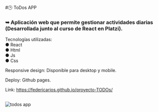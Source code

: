 #🕒 ToDos APP <br/>
### ➥ Aplicación web que permite gestionar actividades diarias (Desarrollada junto al curso de React en Platzi).

Tecnologías utilizadas: <br/>
● React <br/>
● Html <br/>
● Js <br/>
● Css <br/>

Responsive design: Disponible para desktop y mobile.

Deploy: Github pages. 

Link: https://federicarios.github.io/proyecto-TODOs/

##

![todos app](https://github.com/FedericaRios/proyecto-TODOs/assets/98617759/ee832920-bfe5-4c25-ad3a-e228c29f5d61)

